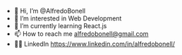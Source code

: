 - 👋 Hi, I’m @AlfredoBonell
- 👀 I’m interested in Web Development
- 🌱 I’m currently learning React.js
- 📫 How to reach me alfredobonell@gmail.com
- 👨‍💻 LinkedIn https://www.linkedin.com/in/alfredobonell/

<!---
AlfredoBonell/AlfredoBonell is a ✨ special ✨ repository because its `README.md` (this file) appears on your GitHub profile.
You can click the Preview link to take a look at your changes.
--->
